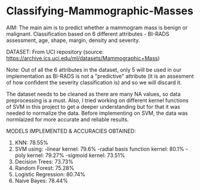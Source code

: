 # Classifying-Mammographic-Masses
AIM:
The main aim is to predict whether a mammogram mass is benign or malignant.
Classification based on 6 different attributes - BI-RADS assessment, age, shape, margin, density and severity.

DATASET:
From UCI repository (source: https://archive.ics.uci.edu/ml/datasets/Mammographic+Mass)

Note: Out of all the 6 attributes in the dataset, only 5 will be used in our implementation as BI-RADS is not a "predictive" attribute (it is an assesment of how confident the severity classification is) and so we will discard it.

The dataset needs to be cleaned as there are many NA values, so data preprocessing is a must.
Also, I tried working on different kernel functions of SVM in this project to get a deeper understanding but for that it was needed to normalize the data. 
Before implementing on SVM, the data was normlaized for more accurate and reliable results.

MODELS IMPLEMENTED & ACCURACIES OBTAINED:
1. KNN: 78.55%
2. SVM using:
   -linear kernel: 79.6%
   -radial basis function kernel: 80.1%
   -poly kernel: 79.27%
   -sigmoid kernel: 73.51%
4. Decision Trees: 73.73%
5. Random Forest: 75.28%
6. Logistic Regression: 80.74%
7. Naive Bayes: 78.44%
